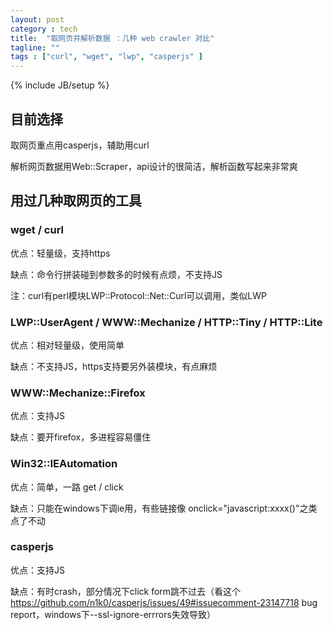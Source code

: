 ```yaml
---
layout: post
category : tech
title:  "取网页并解析数据 ：几种 web crawler 对比"
tagline: ""
tags : ["curl", "wget", "lwp", "casperjs" ] 
---
```

{% include JB/setup %}

## 目前选择

取网页重点用casperjs，辅助用curl

解析网页数据用Web::Scraper，api设计的很简洁，解析函数写起来非常爽 
 
## 用过几种取网页的工具

### wget / curl
优点：轻量级，支持https

缺点：命令行拼装碰到参数多的时候有点烦，不支持JS

注：curl有perl模块LWP::Protocol::Net::Curl可以调用，类似LWP

### LWP::UserAgent / WWW::Mechanize / HTTP::Tiny / HTTP::Lite
优点：相对轻量级，使用简单

缺点：不支持JS，https支持要另外装模块，有点麻烦

### WWW::Mechanize::Firefox
优点：支持JS

缺点：要开firefox，多进程容易僵住

### Win32::IEAutomation

优点：简单，一路 get / click

缺点：只能在windows下调ie用，有些链接像 onclick="javascript:xxxx()"之类点了不动

### casperjs
优点：支持JS

缺点：有时crash，部分情况下click form跳不过去（看这个 https://github.com/n1k0/casperjs/issues/49#issuecomment-23147718 bug report，windows下--ssl-ignore-errrors失效导致）
